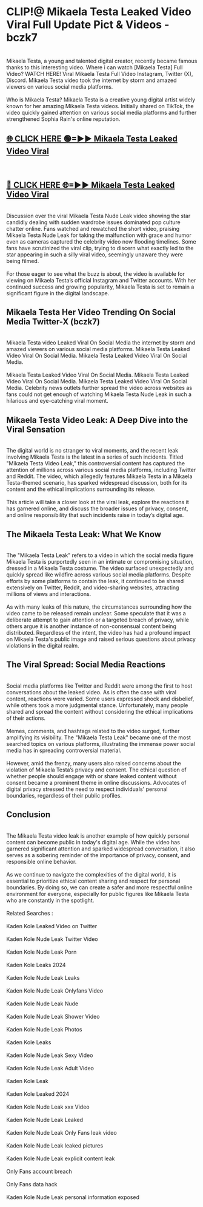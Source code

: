 # CLIP!@ Mikaela Testa Leaked Video Viral Full Update Pict & Videos - bczk7
<br>
Mikaela Testa, a young and talented digital creator, recently became famous thanks to this interesting video. Where i can watch [Mikaela Testa] Full Video? WATCH HERE! Viral Mikaela Testa Full Video Instagram, Twitter (X), Discord. Mikaela Testa video took the internet by storm and amazed viewers on various social media platforms.
<br><br>
Who is Mikaela Testa? Mikaela Testa is a creative young digital artist widely known for her amazing Mikaela Testa videos. Initially shared on TikTok, the video quickly gained attention on various social media platforms and further strengthened Sophia Rain's online reputation.
<br>
<h2><a href="https://bestclip.site?title=Mikaela_Testa">🌐 CLICK HERE 🟢=►► Mikaela Testa Leaked Video Viral</a></h2>
<br>
<h2><a href="https://bestclip.site?title=Mikaela_Testa">🔴 CLICK HERE 🌐=►► Mikaela Testa Leaked Video Viral</a></h2>
<br>
Discussion over the viral Mikaela Testa Nude Leak video showing the star candidly dealing with sudden wardrobe issues dominated pop culture chatter online. Fans watched and rewatched the short video, praising Mikaela Testa Nude Leak for taking the malfunction with grace and humor even as cameras captured the celebrity video now flooding timelines. Some fans have scrutinized the viral clip, trying to discern what exactly led to the star appearing in such a silly viral video, seemingly unaware they were being filmed.
<br><br>
For those eager to see what the buzz is about, the video is available for viewing on Mikaela Testa’s official Instagram and Twitter accounts. With her continued success and growing popularity, Mikaela Testa is set to remain a significant figure in the digital landscape.
<br>
<h2>Mikaela Testa Her Video Trending On Social Media Twitter-X (bczk7)</h2>
<br>
Mikaela Testa video Leaked Viral On Social Media the internet by storm and amazed viewers on various social media platforms. Mikaela Testa Leaked Video Viral On Social Media. Mikaela Testa Leaked Video Viral On Social Media.
<br><br>
Mikaela Testa Leaked Video Viral On Social Media. Mikaela Testa Leaked Video Viral On Social Media. Mikaela Testa Leaked Video Viral On Social Media. Celebrity news outlets further spread the video across websites as fans could not get enough of watching Mikaela Testa Nude Leak in such a hilarious and eye-catching viral moment.
<br>
<h2>Mikaela Testa Video Leak: A Deep Dive into the Viral Sensation</h2>
<br>
The digital world is no stranger to viral moments, and the recent leak involving Mikaela Testa is the latest in a series of such incidents. Titled "Mikaela Testa Video Leak," this controversial content has captured the attention of millions across various social media platforms, including Twitter and Reddit. The video, which allegedly features Mikaela Testa in a Mikaela Testa-themed scenario, has sparked widespread discussion, both for its content and the ethical implications surrounding its release.
<br><br>
This article will take a closer look at the viral leak, explore the reactions it has garnered online, and discuss the broader issues of privacy, consent, and online responsibility that such incidents raise in today’s digital age.
<br>
<h2>The Mikaela Testa Leak: What We Know</h2>
<br>
The "Mikaela Testa Leak" refers to a video in which the social media figure Mikaela Testa is purportedly seen in an intimate or compromising situation, dressed in a Mikaela Testa costume. The video surfaced unexpectedly and quickly spread like wildfire across various social media platforms. Despite efforts by some platforms to contain the leak, it continued to be shared extensively on Twitter, Reddit, and video-sharing websites, attracting millions of views and interactions.
<br><br>
As with many leaks of this nature, the circumstances surrounding how the video came to be released remain unclear. Some speculate that it was a deliberate attempt to gain attention or a targeted breach of privacy, while others argue it is another instance of non-consensual content being distributed. Regardless of the intent, the video has had a profound impact on Mikaela Testa's public image and raised serious questions about privacy violations in the digital realm.
<br>
<h2>The Viral Spread: Social Media Reactions</h2>
<br>
Social media platforms like Twitter and Reddit were among the first to host conversations about the leaked video. As is often the case with viral content, reactions were varied. Some users expressed shock and disbelief, while others took a more judgmental stance. Unfortunately, many people shared and spread the content without considering the ethical implications of their actions.
<br><br>
Memes, comments, and hashtags related to the video surged, further amplifying its visibility. The "Mikaela Testa Leak" became one of the most searched topics on various platforms, illustrating the immense power social media has in spreading controversial material.
<br><br>
However, amid the frenzy, many users also raised concerns about the violation of Mikaela Testa’s privacy and consent. The ethical question of whether people should engage with or share leaked content without consent became a prominent theme in online discussions. Advocates of digital privacy stressed the need to respect individuals' personal boundaries, regardless of their public profiles.
<br>
<h2>Conclusion</h2>
<br>
The Mikaela Testa video leak is another example of how quickly personal content can become public in today's digital age. While the video has garnered significant attention and sparked widespread conversation, it also serves as a sobering reminder of the importance of privacy, consent, and responsible online behavior.
<br><br>
As we continue to navigate the complexities of the digital world, it is essential to prioritize ethical content sharing and respect for personal boundaries. By doing so, we can create a safer and more respectful online environment for everyone, especially for public figures like Mikaela Testa who are constantly in the spotlight.
<br><br>
Related Searches :
<br><br>
Kaden Kole Leaked Video on Twitter
<br><br>
Kaden Kole Nude Leak Twitter Video
<br><br>
Kaden Kole Nude Leak Porn
<br><br>
Kaden Kole Leaks 2024
<br><br>
Kaden Kole Nude Leak Leaks
<br><br>
Kaden Kole Nude Leak Onlyfans Video
<br><br>
Kaden Kole Nude Leak Nude
<br><br>
Kaden Kole Nude Leak Shower Video
<br><br>
Kaden Kole Nude Leak Photos
<br><br>
Kaden Kole Leaks
<br><br>
Kaden Kole Nude Leak Sexy Video
<br><br>
Kaden Kole Nude Leak Adult Video
<br><br>
Kaden Kole Leak
<br><br>
Kaden Kole Leaked 2024
<br><br>
Kaden Kole Nude Leak xxx Video
<br><br>
Kaden Kole Nude Leak Leaked
<br><br>
Kaden Kole Nude Leak Only Fans leak video
<br><br>
Kaden Kole Nude Leak leaked pictures
<br><br>
Kaden Kole Nude Leak explicit content leak
<br><br>
Only Fans account breach
<br><br>
Only Fans data hack
<br><br>
Kaden Kole Nude Leak personal information exposed